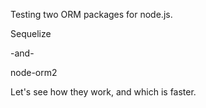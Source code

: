 Testing two ORM packages for node.js.

Sequelize

-and-

node-orm2

Let's see how they work, and which is faster.